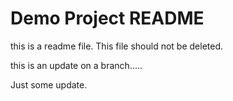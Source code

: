 # Demo Project README

this is a readme file.
This file should not be deleted.

this is an update on a branch.....

Just some update.